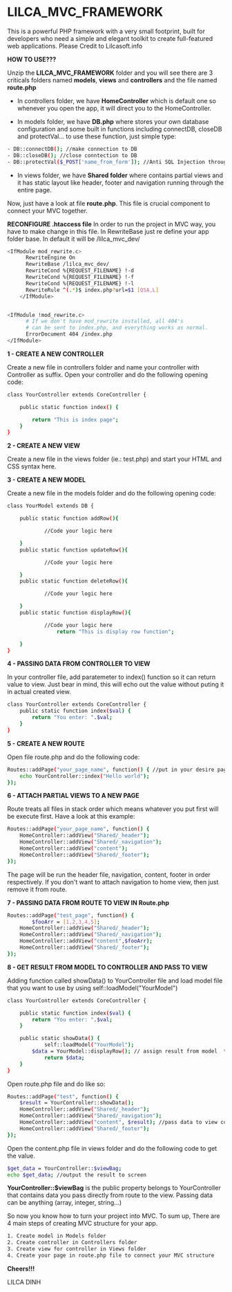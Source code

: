# LILCA_MVC_FRAMEWORK
This is a powerful PHP framework with a very small footprint, built for developers who need a simple and elegant toolkit to create full-featured web applications. Please Credit to Lilcasoft.info

**HOW TO USE???**

Unzip the **LILCA_MVC_FRAMEWORK** folder and you will see there are 3 criticals folders named **models**, **views** and **controllers** and the file named **route.php**

- In controllers folder, we have **HomeController** which is default one so whenever you open the app, it will direct you to the HomeController.

- In models folder, we have **DB.php** where stores your own database configuration and some built in functions including connectDB, closeDB and protectVal... to use these function, just simple type:


```sh
- DB::connectDB(); //make connection to DB
- DB::closeDB(); //close conntection to DB
- DB::protectVal($_POST['name_from_form']); //Anti SQL Injection through $_POST value to DB
```

- In views folder, we have **Shared folder** where contains partial views and it has static layout like header, footer and navigation running through the entire page.

Now, just have a look at file **route.php**. This file is crucial component to connect your MVC together.

**RECONFIGURE .htaccess file**
In order to run the project in MVC way, you have to make change in this file. In RewriteBase just re define your app folder base. In default it will be /lilca_mvc_dev/

```sh
<IfModule mod_rewrite.c>
	  RewriteEngine On
	  RewriteBase /lilca_mvc_dev/
      RewriteCond %{REQUEST_FILENAME} !-d
      RewriteCond %{REQUEST_FILENAME} !-f
      RewriteCond %{REQUEST_FILENAME} !-l
	  RewriteRule ^(.*)$ index.php?url=$1 [QSA,L]
	</IfModule>


<IfModule !mod_rewrite.c>
	  # If we don't have mod_rewrite installed, all 404's
	  # can be sent to index.php, and everything works as normal.
	  ErrorDocument 404 /index.php
</IfModule>
```

**1 - CREATE A NEW CONTROLLER**

Create a new file in controllers folder and name your controller with Controller as suffix.
Open your controller and do the following opening code:

```sh
class YourController extends CoreController {

	public static function index() {

    	return "This is index page";
    }
}
```

**2 - CREATE A NEW VIEW**

Create a new file in the views folder (ie.: test.php) and start your HTML and CSS syntax here.

**3 - CREATE A NEW MODEL**

Create a new file in the models folder and do the following opening code:

```sh
class YourModel extends DB {

	public static function addRow(){

    		//Code your logic here

    }
    public static function updateRow(){

    		//Code your logic here

    }
    public static function deleteRow(){

    		//Code your logic here

    }
    public static function displayRow(){

    		//Code your logic here
				return "This is display row function";

    }
}
```

**4 - PASSING DATA FROM CONTROLLER TO VIEW**

In your controller file, add paratemeter to index() function so it can return value to view. Just bear in mind, this will echo out the value without puting it in actual created view.

```sh
class YourController extends CoreController {
	public static function index($val) {
    	return "You enter: ".$val;
    }
}
```

**5 - CREATE A NEW ROUTE**

Open file route.php and do the following code:

```sh
Routes::addPage("your_page_name", function() { //put in your desire page name in first parameter
    echo YourController::index("Hello world");
});
```

**6 - ATTACH PARTIAL VIEWS TO A NEW PAGE**

Route treats all files in stack order which means whatever you put first will be execute first.
Have a look at this example:
```sh
Routes::addPage("your_page_name", function() {
    HomeController::addView("Shared/_header");
    HomeController::addView("Shared/_navigation");
    HomeController::addView("content");
    HomeController::addView("Shared/_footer");
});
```

The page will be run the header file, navigation, content, footer in order respectively. If you don't want to attach navigation to home view, then just remove it from route.

**7 - PASSING DATA FROM ROUTE TO VIEW IN Route.php**

```sh
Routes::addPage("test_page", function() {
		$fooArr = [1,2,3,4,5];
    HomeController::addView("Shared/_header");
    HomeController::addView("Shared/_navigation");
    HomeController::addView("content",$fooArr);
    HomeController::addView("Shared/_footer");
});
```

**8 - GET RESULT FROM MODEL TO CONTROLLER AND PASS TO VIEW**

Adding function called showData() to YourController file and load model file that you want to use by using self::loadModel("YourModel")

```sh
class YourController extends CoreController {

	public static function index($val) {
    	return "You enter: ".$val;
    }

    public static showData() {
			self::loadModel("YourModel");
    	$data = YourModel::displayRow(); // assign result from model  to variable called $data
			return $data;
    }
}
```

Open route.php file and do like so:

```sh
Routes::addPage("test", function() {
    $result = YourController::showData();
    HomeController::addView("Shared/_header");
    HomeController::addView("Shared/_navigation");
    HomeController::addView("content", $result); //pass data to view content.php
    HomeController::addView("Shared/_footer");
});
```

Open the content.php file in views folder and do the following code to get the value.

```sh
$get_data = YourController::$viewBag;
echo $get_data; //output the result to screen
```

**YourController::$viewBag** is the public property belongs to YourController that contains data you pass directly from route to the view. Passing data can be anything (array, integer, string...)



So now you know how to turn your project into MVC. To sum up, There are 4 main steps of creating MVC structure for your app.

```sh
1. Create model in Models folder
2. Create controller in Controllers folder
3. Create view for controller in Views folder
4. Create your page in route.php file to connect your MVC structure
```

**Cheers!!!**

LILCA DINH
